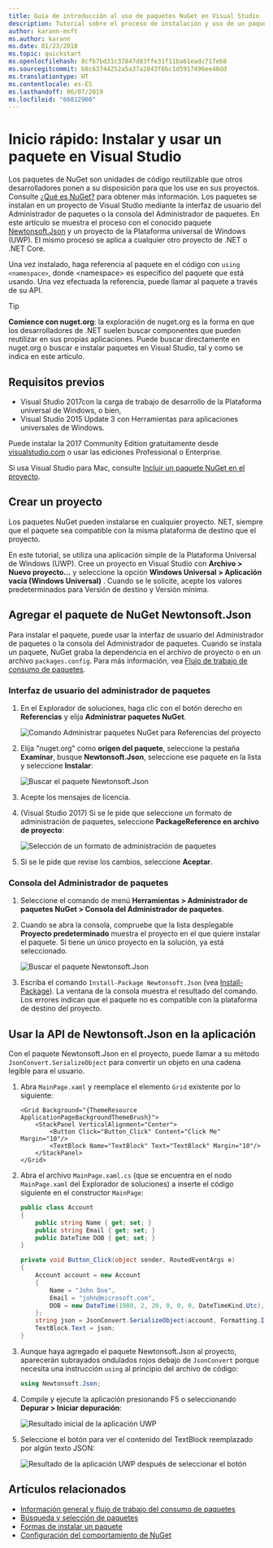 ```yaml
---
title: Guía de introducción al uso de paquetes NuGet en Visual Studio
description: Tutorial sobre el proceso de instalación y uso de un paquete NuGet en un proyecto de Visual Studio.
author: karann-msft
ms.author: karann
ms.date: 01/23/2018
ms.topic: quickstart
ms.openlocfilehash: 8cfb7bd31c37847d83ffe31f11ba61eadc717eb8
ms.sourcegitcommit: b8c63744252a5a37a2843f6bc1d5917496ee40dd
ms.translationtype: HT
ms.contentlocale: es-ES
ms.lasthandoff: 06/07/2019
ms.locfileid: "66812900"
---
```

# <a name="quickstart-install-and-use-a-package-in-visual-studio"></a>Inicio rápido: Instalar y usar un paquete en Visual Studio

Los paquetes de NuGet son unidades de código reutilizable que otros desarrolladores ponen a su disposición para que los use en sus proyectos. Consulte [¿Qué es NuGet?](../What-is-NuGet.md) para obtener más información. Los paquetes se instalan en un proyecto de Visual Studio mediante la interfaz de usuario del Administrador de paquetes o la consola del Administrador de paquetes. En este artículo se muestra el proceso con el conocido paquete [Newtonsoft.Json](https://www.nuget.org/packages/Newtonsoft.Json/) y un proyecto de la Plataforma universal de Windows (UWP). El mismo proceso se aplica a cualquier otro proyecto de .NET o .NET Core.

Una vez instalado, haga referencia al paquete en el código con `using <namespace>`, donde \<namespace\> es específico del paquete que está usando. Una vez efectuada la referencia, puede llamar al paquete a través de su API.

> [!Tip]
> **Comience con nuget.org**: la exploración de nuget.org es la forma en que los desarrolladores de .NET suelen buscar componentes que pueden reutilizar en sus propias aplicaciones. Puede buscar directamente en nuget.org o buscar e instalar paquetes en Visual Studio, tal y como se indica en este artículo.

## <a name="prerequisites"></a>Requisitos previos

- Visual Studio 2017con la carga de trabajo de desarrollo de la Plataforma universal de Windows, o bien,
- Visual Studio 2015 Update 3 con Herramientas para aplicaciones universales de Windows.

Puede instalar la 2017 Community Edition gratuitamente desde [visualstudio.com](https://www.visualstudio.com/) o usar las ediciones Professional o Enterprise.

Si usa Visual Studio para Mac, consulte [Incluir un paquete NuGet en el proyecto](/visualstudio/mac/nuget-walkthrough).

## <a name="create-a-project"></a>Crear un proyecto

Los paquetes NuGet pueden instalarse en cualquier proyecto. NET, siempre que el paquete sea compatible con la misma plataforma de destino que el proyecto.

En este tutorial, se utiliza una aplicación simple de la Plataforma Universal de Windows (UWP). Cree un proyecto en Visual Studio con **Archivo > Nuevo proyecto...**  y seleccione la opción **Windows Universal > Aplicación vacía (Windows Universal)** . Cuando se le solicite, acepte los valores predeterminados para Versión de destino y Versión mínima.

## <a name="add-the-newtonsoftjson-nuget-package"></a>Agregar el paquete de NuGet Newtonsoft.Json

Para instalar el paquete, puede usar la interfaz de usuario del Administrador de paquetes o la consola del Administrador de paquetes. Cuando se instala un paquete, NuGet graba la dependencia en el archivo de proyecto o en un archivo `packages.config`. Para más información, vea [Flujo de trabajo de consumo de paquetes](../consume-packages/Overview-and-Workflow.md).

### <a name="package-manager-ui"></a>Interfaz de usuario del administrador de paquetes

1. En el Explorador de soluciones, haga clic con el botón derecho en **Referencias** y elija **Administrar paquetes NuGet**.

    ![Comando Administrar paquetes NuGet para Referencias del proyecto](media/QS_Use-02-ManageNuGetPackages.png)

1. Elija "nuget.org" como **origen del paquete**, seleccione la pestaña **Examinar**, busque **Newtonsoft.Json**, seleccione ese paquete en la lista y seleccione  **Instalar**:

    ![Buscar el paquete Newtonsoft.Json](media/QS_Use-03-NewtonsoftJson.png)

1. Acepte los mensajes de licencia.

1. (Visual Studio 2017) Si se le pide que seleccione un formato de administración de paquetes, seleccione **PackageReference en archivo de proyecto**:

    ![Selección de un formato de administración de paquetes](media/QS_Use-03b-SelectFormat.png)

1. Si se le pide que revise los cambios, seleccione **Aceptar**.

### <a name="package-manager-console"></a>Consola del Administrador de paquetes

1. Seleccione el comando de menú **Herramientas > Administrador de paquetes NuGet > Consola del Administrador de paquetes**.

1. Cuando se abra la consola, compruebe que la lista desplegable **Proyecto predeterminado** muestra el proyecto en el que quiere instalar el paquete. Si tiene un único proyecto en la solución, ya está seleccionado.

    ![Buscar el paquete Newtonsoft.Json](media/QS_Use-08-Console1.png)

1. Escriba el comando `Install-Package Newtonsoft.Json` (vea [Install-Package](../tools/ps-ref-install-package.md)). La ventana de la consola muestra el resultado del comando. Los errores indican que el paquete no es compatible con la plataforma de destino del proyecto.

## <a name="use-the-newtonsoftjson-api-in-the-app"></a>Usar la API de Newtonsoft.Json en la aplicación

Con el paquete Newtonsoft.Json en el proyecto, puede llamar a su método `JsonConvert.SerializeObject` para convertir un objeto en una cadena legible para el usuario.

1. Abra `MainPage.xaml` y reemplace el elemento `Grid` existente por lo siguiente:

    ```xaml
    <Grid Background="{ThemeResource ApplicationPageBackgroundThemeBrush}">
        <StackPanel VerticalAlignment="Center">
            <Button Click="Button_Click" Content="Click Me" Margin="10"/>
            <TextBlock Name="TextBlock" Text="TextBlock" Margin="10"/>
        </StackPanel>
    </Grid>
    ```

1. Abra el archivo `MainPage.xaml.cs` (que se encuentra en el nodo `MainPage.xaml` del Explorador de soluciones) a inserte el código siguiente en el constructor `MainPage`:

    ```cs
    public class Account
    {
        public string Name { get; set; }
        public string Email { get; set; }
        public DateTime DOB { get; set; }
    }

    private void Button_Click(object sender, RoutedEventArgs e)
    {
        Account account = new Account
        {
            Name = "John Doe",
            Email = "john@microsoft.com",
            DOB = new DateTime(1980, 2, 20, 0, 0, 0, DateTimeKind.Utc),
        };
        string json = JsonConvert.SerializeObject(account, Formatting.Indented);
        TextBlock.Text = json;
    }
    ```

1. Aunque haya agregado el paquete Newtonsoft.Json al proyecto, aparecerán subrayados ondulados rojos debajo de `JsonConvert` porque necesita una instrucción `using` al principio del archivo de código:

    ```cs
    using Newtonsoft.Json;
    ```

1. Compile y ejecute la aplicación presionando F5 o seleccionando **Depurar > Iniciar depuración**:

    ![Resultado inicial de la aplicación UWP](media/QS_Use-06-AppStart.png)

1. Seleccione el botón para ver el contenido del TextBlock reemplazado por algún texto JSON:

    ![Resultado de la aplicación UWP después de seleccionar el botón](media/QS_Use-07-AppEnd.png)

## <a name="related-articles"></a>Artículos relacionados

- [Información general y flujo de trabajo del consumo de paquetes](../consume-packages/overview-and-workflow.md)
- [Búsqueda y selección de paquetes](../consume-packages/finding-and-choosing-packages.md)
- [Formas de instalar un paquete](../consume-packages/ways-to-install-a-package.md)
- [Configuración del comportamiento de NuGet](../consume-packages/configuring-nuget-behavior.md)
